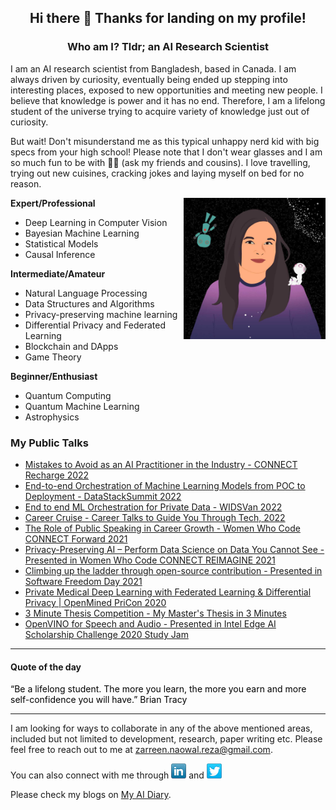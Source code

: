 <h2 align="center">
Hi there 🙂 Thanks for landing on my profile!
</h2>

<h3 align="center">
Who am I? Tldr; an AI Research Scientist
</h3>
<p align="justified">
  I am an AI research scientist from Bangladesh, based in Canada. I am always driven by curiosity, eventually being ended up stepping into interesting places, exposed to new opportunities and meeting new people. I believe that knowledge is power and it has no end. Therefore, I am a lifelong student of the universe trying to acquire variety of knowledge just out of curiosity. 
  
 But wait! Don't misunderstand me as this typical unhappy nerd kid with big specs from your high school! Please note that I don't wear glasses and I am so much fun to be with 🦹🏻 (ask my friends and cousins). I love travelling, trying out new cuisines, cracking jokes and laying myself on bed for no reason.
  </p>

<img align="right" width="45%" src="https://github.com/znreza/znreza/blob/master/social/IMG_20220209_213012_635.jpg" />

**Expert/Professional**
 
  - Deep Learning in Computer Vision
  - Bayesian Machine Learning
  - Statistical Models
  - Causal Inference


**Intermediate/Amateur**
 
  - Natural Language Processing
  - Data Structures and Algorithms
  - Privacy-preserving machine learning
  - Differential Privacy and Federated Learning
  - Blockchain and DApps
  - Game Theory</li>

**Beginner/Enthusiast**

  - Quantum Computing
  - Quantum Machine Learning
  - Astrophysics

<h3>
My Public Talks
</h3>

  - [Mistakes to Avoid as an AI Practitioner in the Industry - CONNECT Recharge 2022](https://youtu.be/dDF2R8xyfsA)
  - [End-to-end Orchestration of Machine Learning Models from POC to Deployment - DataStackSummit 2022](https://datastacksummit.com/dss2022/ml-model-orchestration/)
  - [End to end ML Orchestration for Private Data - WIDSVan 2022](https://youtu.be/_YOn6AEwXCY)
  - [Career Cruise - Career Talks to Guide You Through Tech, 2022](https://youtu.be/7yK7Y2_Zjqs?si=8rCia7MsZCsqNzN-)
  - [The Role of Public Speaking in Career Growth - Women Who Code CONNECT Forward 2021](https://youtu.be/NaxYAFmJg2U)
  - [Privacy-Preserving AI – Perform Data Science on Data You Cannot See - Presented in Women Who Code CONNECT REIMAGINE 2021](https://youtu.be/hsloD5AKYCs)
  - [Climbing up the ladder through open-source contribution - Presented in Software Freedom Day 2021](https://youtu.be/zOuT6WU02_4)
  - [Private Medical Deep Learning with Federated Learning & Differential Privacy | OpenMined PriCon 2020](https://youtu.be/RvK1ZUkeS3A)
  - [3 Minute Thesis Competition - My Master's Thesis in 3 Minutes](https://youtu.be/aJsnNZ27yG0)
  - [OpenVINO for Speech and Audio - Presented in Intel Edge AI Scholarship Challenge 2020 Study Jam](https://youtu.be/GUg9BiQSeyw)
  

<hr/>


<h4 align="left"> Quote of the day </h4>
<p style="color:black">“Be a lifelong student. The more you learn, the more you earn and more self-confidence you will have.” Brian Tracy</p>

<hr/>

I am looking for ways to collaborate in any of the above mentioned areas, included but not limited to development, research, paper writing etc. Please feel free to reach out to me at zarreen.naowal.reza@gmail.com. 

You can also connect with me through <a href="https://www.linkedin.com/in/zarreennreza/" target="_blank"><img src="https://github.com/znreza/znreza/blob/master/social/linkedin.png" /></a> and <a href="https://twitter.com/zarreennreza/" target="_blank"><img src="https://github.com/znreza/znreza/blob/master/social/twitter.png" /></a>

Please check my blogs on [My AI Diary](https://ai-diary-by-znreza.com/).
